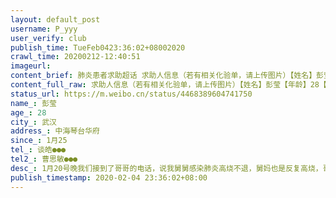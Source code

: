 ```yaml
---
layout: default_post
username: P_yyy
user_verify: club
publish_time: TueFeb0423:36:02+08002020
crawl_time: 20200212-12:40:51
imageurl: 
content_brief: 肺炎患者求助超话 求助人信息（若有相关化验单，请上传图片）【姓名】彭莹【年龄】28【所在城市】武汉【所在小区、社区】中海琴台华府【患病时间】1月25【联系方式】谈皓137 0712 9683【其他紧急联系人】曹思敏158 2745 2103【病情描述】 1月20号晚我们接到了哥哥的电话，说我舅舅感染肺炎 ...全文
content_full_raw: 求助人信息（若有相关化验单，请上传图片）【姓名】彭莹【年龄】28【所在城市】武汉【所在小区、社区】中海琴台华府【患病时间】1月25【联系方式】谈皓●●●【其他紧急联系人】曹思敏●●●【病情描述】1月20号晚我们接到了哥哥的电话，说我舅舅感染肺炎高烧不退，舅妈也是反复高烧，哥哥嫂嫂连夜带着他们去了医院，被告知没有床位，只能在家隔离。回家后，舅舅的情况越发严重，毫无食欲，呼吸困难，好不容易等来一张床位住进了医院，舅妈也被安排集中隔离了。还没等到医院的好消息，哥哥嫂嫂还没缓口气，我年迈的外婆也出现了发烧的症状，年近90的老人，抵抗力差，身体一眨眼就垮了，从听到消息到现在，才短短几天，已经卧床不起了，任何食物都吃不进去，昨天通视频，看到外婆因为高热而通红的脸，我真的不知道该怎么办，想去送点吃的去也被哥哥拒绝了，一点忙都帮不上，真的太绝望了，求求你们帮帮我们吧🙏🙏🙏
status_url: https://m.weibo.cn/status/4468389604741750
name_: 彭莹
age_: 28
city_: 武汉
address_: 中海琴台华府
since_: 1月25
tel_: 谈皓●●●
tel2_: 曹思敏●●●
desc_: 1月20号晚我们接到了哥哥的电话，说我舅舅感染肺炎高烧不退，舅妈也是反复高烧，哥哥嫂嫂连夜带着他们去了医院，被告知没有床位，只能在家隔离。回家后，舅舅的情况越发严重，毫无食欲，呼吸困难，好不容易等来一张床位住进了医院，舅妈也被安排集中隔离了。还没等到医院的好消息，哥哥嫂嫂还没缓口气，我年迈的外婆也出现了发烧的症状，年近90的老人，抵抗力差，身体一眨眼就垮了，从听到消息到现在，才短短几天，已经卧床不起了，任何食物都吃不进去，昨天通视频，看到外婆因为高热而通红的脸，我真的不知道该怎么办，想去送点吃的去也被哥哥拒绝了，一点忙都帮不上，真的太绝望了，求求你们帮帮我们吧🙏🙏🙏
publish_timestamp: 2020-02-04 23:36:02+08:00
---
```

